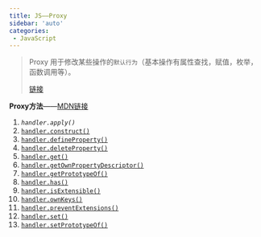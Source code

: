 ```yaml
---
title: JS——Proxy
sidebar: 'auto'
categories:
 - JavaScript
---
```

> Proxy 用于修改某些操作的`默认行为`（基本操作有属性查找，赋值，枚举，函数调用等）。
> 
> [链接](https://segmentfault.com/a/1190000019675719?utm_source=tag-newest)

**Proxy方法**——[MDN链接](https://developer.mozilla.org/zh-CN/docs/Web/JavaScript/Reference/Global_Objects/Proxy)

1.  _`handler.apply()`_
2.  [`handler.construct()`](https://developer.mozilla.org/zh-CN/docs/Web/JavaScript/Reference/Global_Objects/Proxy/handler/construct)
3.  [`handler.defineProperty()`](https://developer.mozilla.org/zh-CN/docs/Web/JavaScript/Reference/Global_Objects/Proxy/handler/defineProperty)
4.  [`handler.deleteProperty()`](https://developer.mozilla.org/zh-CN/docs/Web/JavaScript/Reference/Global_Objects/Proxy/handler/deleteProperty)
5.  [`handler.get()`](https://developer.mozilla.org/zh-CN/docs/Web/JavaScript/Reference/Global_Objects/Proxy/handler/get)
6.  [`handler.getOwnPropertyDescriptor()`](https://developer.mozilla.org/zh-CN/docs/Web/JavaScript/Reference/Global_Objects/Proxy/handler/getOwnPropertyDescriptor)
7.  [`handler.getPrototypeOf()`](https://developer.mozilla.org/zh-CN/docs/Web/JavaScript/Reference/Global_Objects/Proxy/handler/getPrototypeOf)
8.  [`handler.has()`](https://developer.mozilla.org/zh-CN/docs/Web/JavaScript/Reference/Global_Objects/Proxy/handler/has)
9.  [`handler.isExtensible()`](https://developer.mozilla.org/zh-CN/docs/Web/JavaScript/Reference/Global_Objects/Proxy/handler/isExtensible)
10.  [`handler.ownKeys()`](https://developer.mozilla.org/zh-CN/docs/Web/JavaScript/Reference/Global_Objects/Proxy/handler/ownKeys)
11.  [`handler.preventExtensions()`](https://developer.mozilla.org/zh-CN/docs/Web/JavaScript/Reference/Global_Objects/Proxy/handler/preventExtensions)
12.  [`handler.set()`](https://developer.mozilla.org/zh-CN/docs/Web/JavaScript/Reference/Global_Objects/Proxy/handler/set)
13.  [`handler.setPrototypeOf()`](https://developer.mozilla.org/zh-CN/docs/Web/JavaScript/Reference/Global_Objects/Proxy/handler/setPrototypeOf)